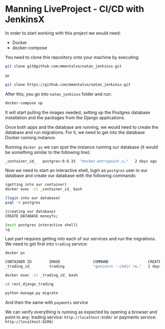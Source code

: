# Manning LiveProject - CI/CD with JenkinsX

In order to start working with this project we would need:

* Docker
* docker-compose


You need to clone this repository onto your machine by executing:

```bash
git clone git@github.com:mmontalvo/natan_jenkinsx.git
```
or
```bash
git clone https://github.com/mmontalvo/natan_jenkinsx.git
```

After this, you go into `natan_jenkinsx` folder and run:

```bash
docker-compose up
```

It will start pulling the images needed, setting up the Postgres database installation and the packages from the Django applications.

Once both apps and the database are running, we would need to create the database and run migrations.
For it, we need to get into the database Docker running instance.

Running `docker ps` we can spot the instance running our database (it would be something similar to the following line):

```bash
_container_id_   postgres:9.6.15  "docker-entrypoint.s…"   2 days ago          Up 11 seconds       0.0.0.0:32777->5432/tcp   postgresql_1
```

Now we need to start an interactive shell, login as `postgres` user in our database and create our database with the following commands:

```bash
(getting into our container)
docker exec -it _container_id_ bash

(login into our database)
psql -U postgres

(creating our database)
CREATE DATABASE moneyfx;

(exit postgres interactive shell)
\q
```

Last part requires getting into each of our services and run the migrations.
We need to get first into `trading` service:
```bash
docker ps

CONTAINER ID        IMAGE               COMMAND                  CREATED             STATUS              PORTS                     NAMES
_trading_id_        trading             "gunicorn --chdir re…"   2 days ago          Up 10 seconds       0.0.0.0:8100->8100/tcp    trading_1

docker exec -it _trading_id_ bash

cd rest_django_trading

python manage.py migrate
```

And then the same with `payments` service

We can verify everything is running as expected by opening a browser and point to any:
trading service: `http://localhost:8100/`
or
payments service: `http://localhost:8200/`
